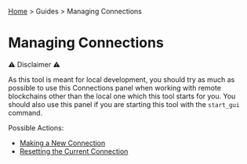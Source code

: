 [Home](../..) > Guides > Managing Connections

# Managing Connections

:warning: Disclaimer :warning:

As this tool is meant for local development, you should try as much as possible to use this Connections panel when working with remote blockchains other than the local one which this tool starts for you. You should also use this panel if you are starting this tool with the `start_gui` command.

Possible Actions:

* [Making a New Connection](new-connections.md)
* [Resetting the Current Connection](reset-connections.md)
